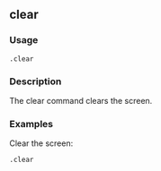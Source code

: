 ## clear

### Usage

```text
.clear
```

### Description

The clear command clears the screen.

### Examples

Clear the screen:

```text
.clear
```
